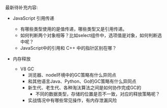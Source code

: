 最新待补充内容:

* JavaScript 引用传递
   * 有哪些类型使用的是值传递，哪些类型又是引用传递。
   * 如何判断两个对象相等？比如select组件中，选项值是对象，如何判断选中呢？
   * JavaScript中的引用和 C++ 中的指针区别在哪？


* 内存释放
   * V8 GC
      * 浏览器、node环境中的GC策略有什么异同点
      * 和其他语言Java、Python、Go的GC策略有什么异同点
      * 新生代、老生代、各种淘汰算法之间是如何协作完成GC的
         * 不同的数据类型，存储的位置是否不一致，对应的释放策略呢？
      * 实战情况中有哪些常见操作，有内存泄漏风险
